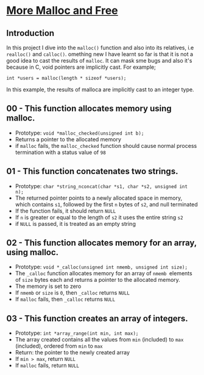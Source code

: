 # <ins>More Malloc and Free</ins>

## Introduction
In this project I dive into the `malloc()` function and also into its relatives, i.e `realloc()` and `calloc()`. omething new I have learnt so far is that it is not a good idea to cast the results of `malloc`. It can mask sme bugs and also it's because in C, void pointers are implicitly cast. For example;
```
int *users = malloc(length * sizeof *users);
```
In this example, the results of malloca are implicitly cast to an integer type.

## 00 - This function allocates memory using malloc.
- Prototype: `void *malloc_checked(unsigned int b);`
- Returns a pointer to the allocated memory
- if `malloc` fails, the `malloc_checked` function should cause normal process termination with a status value of `98`

## 01 - This function concatenates two strings.
- Prototype: `char *string_nconcat(char *s1, char *s2, unsigned int n);`
- The returned pointer points to a newly allocated space in memory, which contains `s1`, followed by the first `n` bytes of `s2`, and null terminated
- If the function fails, it should return `NULL`
- If `n` is greater or equal to the length of `s2` it uses the entire string `s2`
- if `NULL` is passed, it is treated as an empty string

## 02 - This function allocates memory for an array, using malloc.
- Prototype: `void *_calloc(unsigned int nmemb, unsigned int size);`
- The `_calloc` function allocates memory for an array of `nmemb `elements of `size` bytes each and returns a pointer to the allocated memory.
- The memory is set to zero
- If `nmemb` or `size` is `0`, then `_calloc` returns `NULL`
- If `malloc` fails, then `_calloc` returns `NULL`

## 03 - This function creates an array of integers.
- Prototype: `int *array_range(int min, int max);`
- The array created contains all the values from `min` (included) to `max` (included), ordered from `min` to `max`
- Return: the pointer to the newly created array
- If `min > max`, return `NULL`
- If `malloc` fails, return `NULL`